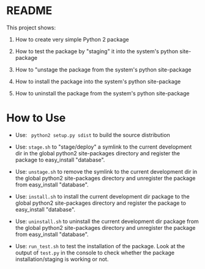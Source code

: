 # README

This project shows:

1. How to create very simple Python 2 package

2. How to test the package by "staging" it into the system's python site-package

3. How to "unstage the package from the system's python site-package

4. How to install the package into the system's python site-package

5. How to uninstall the package from the system's python site-package

# How to Use

- Use: ``` python2 setup.py sdist``` to build the source distribution

- Use: ```stage.sh``` to "stage/deploy" a symlink to the current development dir in the 
  global python2 site-packages directory and register the package to easy_install "database".

- Use: ```unstage.sh``` to remove the symlink to the current development dir in the 
  global python2 site-packages directory and unregister the package from easy_install "database".

- Use: ```install.sh``` to install the current development dir package to the 
  global python2 site-packages directory and register the package to easy_install "database".

- Use: ```uninstall.sh``` to uninstall the current development dir package from the 
  global python2 site-packages directory and unregister the package from easy_install "database".

- Use: ```run_test.sh``` to test the installation of the package. Look at the output of ```test.py``` in 
  the console to check whether the package installation/staging is working or not.

